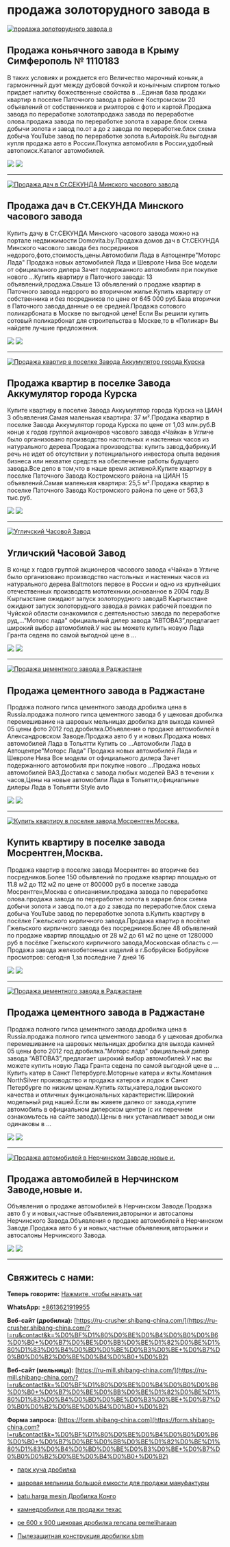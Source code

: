# продажа золоторудного завода в

<a href="https://swt.shibang-china.com/?l=ru&img&k=%D0%BF%D1%80%D0%BE%D0%B4%D0%B0%D0%B6%D0%B0+%D0%B7%D0%BE%D0%BB%D0%BE%D1%82%D0%BE%D1%80%D1%83%D0%B4%D0%BD%D0%BE%D0%B3%D0%BE+%D0%B7%D0%B0%D0%B2%D0%BE%D0%B4%D0%B0+%D0%B2" target="_blank">![продажа золоторудного завода в](http://static.shibang-china.com/all-800x300/721.jpg)</a>

## Продажа коньячного завода в Крыму Симферополь № 1110183
В таких условиях и рождается его Величество марочный коньяк,а гармоничный дуэт между дубовой бочкой и коньячным спиртом только придает напитку божественные свойства в …Единая база продажи квартир в поселке Паточного завода в районе Костромском 20 объявлений от собственников и риэлторов с фото и картой.Продажа завода по переработке золотапродажа завода по переработке олова.продажа завода по переработке золота в хараре.блок схема добычи золота и завод по.от a до z завода по переработке.блок схема добыча YouTube завод по переработке золота в.Avtopoisk.Ru выгодная купля продажа авто в России.Покупка автомобиля в России,удобный автопоиск.Каталог автомобилей.


<a href="https://whatsapp.shibangsoft.com/WhatsApp.php" target="_blank" title="WhatsApp">![](http://static.shibang-china.com/icon/whatsapp.png)</a> <a href="https://swt.shibang-china.com/?l=ru&icon&k=%D0%BF%D1%80%D0%BE%D0%B4%D0%B0%D0%B6%D0%B0+%D0%B7%D0%BE%D0%BB%D0%BE%D1%82%D0%BE%D1%80%D1%83%D0%B4%D0%BD%D0%BE%D0%B3%D0%BE+%D0%B7%D0%B0%D0%B2%D0%BE%D0%B4%D0%B0+%D0%B2" target="_blank">![](http://static.shibang-china.com/icon/chat-ru.png)</a>

---

<a href="https://swt.shibang-china.com/?l=ru&img&k=%D0%BF%D1%80%D0%BE%D0%B4%D0%B0%D0%B6%D0%B0+%D0%B7%D0%BE%D0%BB%D0%BE%D1%82%D0%BE%D1%80%D1%83%D0%B4%D0%BD%D0%BE%D0%B3%D0%BE+%D0%B7%D0%B0%D0%B2%D0%BE%D0%B4%D0%B0+%D0%B2" target="_blank">![Продажа дач в Ст.СЕКУНДА Минского часового завода](http://static.shibang-china.com/all-800x300/136.jpg)</a>

## Продажа дач в Ст.СЕКУНДА Минского часового завода
Купить дачу в Ст.СЕКУНДА Минского часового завода можно на портале недвижимости Domovita.by.Продажа домов дач в Ст.СЕКУНДА Минского часового завода без посредников недорого,фото,стоимость,цены.Автомобили Лада в Автоцентре&quot;Моторс Лада&quot; Продажа новых автомобилей Лада и Шевроле Нива Все модели от официального дилера Зачет подержанного автомобиля при покупке нового …Купить квартиру в Паточного завода: 13 объявлений,продажа.Свыше 13 объявлений о продаже квартир в Паточного завода недорого во вторичном жилье.Купить квартиру от собственника и без посредников по цене от 645 000 руб.База вторички в Паточного завода,данные о ее средней.Продажа сотового поликарбоната в Москве по выгодной цене! Если Вы решили купить сотовый поликарбонат для строительства в Москве,то в &#171;Поликар&#187; Вы найдете лучшие предложения.


<a href="https://whatsapp.shibangsoft.com/WhatsApp.php" target="_blank" title="WhatsApp">![](http://static.shibang-china.com/icon/whatsapp.png)</a> <a href="https://swt.shibang-china.com/?l=ru&icon&k=%D0%BF%D1%80%D0%BE%D0%B4%D0%B0%D0%B6%D0%B0+%D0%B7%D0%BE%D0%BB%D0%BE%D1%82%D0%BE%D1%80%D1%83%D0%B4%D0%BD%D0%BE%D0%B3%D0%BE+%D0%B7%D0%B0%D0%B2%D0%BE%D0%B4%D0%B0+%D0%B2" target="_blank">![](http://static.shibang-china.com/icon/chat-ru.png)</a>

---

<a href="https://swt.shibang-china.com/?l=ru&img&k=%D0%BF%D1%80%D0%BE%D0%B4%D0%B0%D0%B6%D0%B0+%D0%B7%D0%BE%D0%BB%D0%BE%D1%82%D0%BE%D1%80%D1%83%D0%B4%D0%BD%D0%BE%D0%B3%D0%BE+%D0%B7%D0%B0%D0%B2%D0%BE%D0%B4%D0%B0+%D0%B2" target="_blank">![Продажа квартир в поселке Завода Аккумулятор города Курска](http://static.shibang-china.com/all-800x300/274.jpg)</a>

## Продажа квартир в поселке Завода Аккумулятор города Курска
Купите квартиру в поселке Завода Аккумулятор города Курска на ЦИАН 3 объявления.Самая маленькая квартира: 37 м&#178;.Продажа квартир в поселке Завода Аккумулятор города Курска по цене от 1,03 млн.руб.В конце х годов группой акционеров часового завода &#171;Чайка&#187; в Угличе было организовано производство настольных и настенных часов из натурального дерева.Продажа производства: купить завод,фабрику.И речь не идет об отсутствии у потенциального инвестора опыта ведения бизнеса или нехватке средств на обеспечение работы будущего завода.Все дело в том,что в наше время активной.Купите квартиру в поселке Паточного Завода Костромского района на ЦИАН 15 объявлений.Самая маленькая квартира: 25,5 м&#178;.Продажа квартир в поселке Паточного Завода Костромского района по цене от 563,3 тыс.руб.


<a href="https://whatsapp.shibangsoft.com/WhatsApp.php" target="_blank" title="WhatsApp">![](http://static.shibang-china.com/icon/whatsapp.png)</a> <a href="https://swt.shibang-china.com/?l=ru&icon&k=%D0%BF%D1%80%D0%BE%D0%B4%D0%B0%D0%B6%D0%B0+%D0%B7%D0%BE%D0%BB%D0%BE%D1%82%D0%BE%D1%80%D1%83%D0%B4%D0%BD%D0%BE%D0%B3%D0%BE+%D0%B7%D0%B0%D0%B2%D0%BE%D0%B4%D0%B0+%D0%B2" target="_blank">![](http://static.shibang-china.com/icon/chat-ru.png)</a>

---

<a href="https://swt.shibang-china.com/?l=ru&img&k=%D0%BF%D1%80%D0%BE%D0%B4%D0%B0%D0%B6%D0%B0+%D0%B7%D0%BE%D0%BB%D0%BE%D1%82%D0%BE%D1%80%D1%83%D0%B4%D0%BD%D0%BE%D0%B3%D0%BE+%D0%B7%D0%B0%D0%B2%D0%BE%D0%B4%D0%B0+%D0%B2" target="_blank">![Угличский Часовой Завод](http://static.shibang-china.com/all-800x300/877.jpg)</a>

## Угличский Часовой Завод
В конце х годов группой акционеров часового завода &#171;Чайка&#187; в Угличе было организовано производство настольных и настенных часов из натурального дерева.Baltmotors первое в России и одно из крупнейших отечественных производств мототехники,основанное в 2004 году.В Кыргызстане ожидают запуск золоторудного заводаВ Кыргызстане ожидают запуск золоторудного завода.в рамках рабочей поездки по Чуйской области ознакомился с деятельностью завода по переработке руд,…&quot;Моторс лада&quot; официальный дилер завода “АВТОВАЗ”,предлагает широкий выбор автомобилей.У нас вы можете купить новую Лада Гранта седена по самой выгодной цене в …


<a href="https://whatsapp.shibangsoft.com/WhatsApp.php" target="_blank" title="WhatsApp">![](http://static.shibang-china.com/icon/whatsapp.png)</a> <a href="https://swt.shibang-china.com/?l=ru&icon&k=%D0%BF%D1%80%D0%BE%D0%B4%D0%B0%D0%B6%D0%B0+%D0%B7%D0%BE%D0%BB%D0%BE%D1%82%D0%BE%D1%80%D1%83%D0%B4%D0%BD%D0%BE%D0%B3%D0%BE+%D0%B7%D0%B0%D0%B2%D0%BE%D0%B4%D0%B0+%D0%B2" target="_blank">![](http://static.shibang-china.com/icon/chat-ru.png)</a>

---

<a href="https://swt.shibang-china.com/?l=ru&img&k=%D0%BF%D1%80%D0%BE%D0%B4%D0%B0%D0%B6%D0%B0+%D0%B7%D0%BE%D0%BB%D0%BE%D1%82%D0%BE%D1%80%D1%83%D0%B4%D0%BD%D0%BE%D0%B3%D0%BE+%D0%B7%D0%B0%D0%B2%D0%BE%D0%B4%D0%B0+%D0%B2" target="_blank">![Продажа цементного завода в Раджастане](http://static.shibang-china.com/all-800x300/585.jpg)</a>

## Продажа цементного завода в Раджастане
Продажа полного гипса цементного завода.дробилка цена в Russia.продажа полного гипса цементного завода б у щековая дробилка перемешивание на шаровых мельницах дробилка для выхода камней 05 цены фото 2012 год дробилка.Объявления о продаже автомобилей в Александровском Заводе.Продажа авто б у и новых.Продажа новых автомобилей Лада в Тольятти Купить со …Автомобили Лада в Автоцентре&quot;Моторс Лада&quot; Продажа новых автомобилей Лада и Шевроле Нива Все модели от официального дилера Зачет подержанного автомобиля при покупке нового …Продажа новых автомобилей ВАЗ,Доставка с завода любых моделей ВАЗ в течении х часов,Цены на новые автомобили Лада в Тольятти,официальные дилеры Лада в Тольятти Style avto


<a href="https://whatsapp.shibangsoft.com/WhatsApp.php" target="_blank" title="WhatsApp">![](http://static.shibang-china.com/icon/whatsapp.png)</a> <a href="https://swt.shibang-china.com/?l=ru&icon&k=%D0%BF%D1%80%D0%BE%D0%B4%D0%B0%D0%B6%D0%B0+%D0%B7%D0%BE%D0%BB%D0%BE%D1%82%D0%BE%D1%80%D1%83%D0%B4%D0%BD%D0%BE%D0%B3%D0%BE+%D0%B7%D0%B0%D0%B2%D0%BE%D0%B4%D0%B0+%D0%B2" target="_blank">![](http://static.shibang-china.com/icon/chat-ru.png)</a>

---

<a href="https://swt.shibang-china.com/?l=ru&img&k=%D0%BF%D1%80%D0%BE%D0%B4%D0%B0%D0%B6%D0%B0+%D0%B7%D0%BE%D0%BB%D0%BE%D1%82%D0%BE%D1%80%D1%83%D0%B4%D0%BD%D0%BE%D0%B3%D0%BE+%D0%B7%D0%B0%D0%B2%D0%BE%D0%B4%D0%B0+%D0%B2" target="_blank">![Купить квартиру в поселке завода Мосрентген,Москва.](http://static.shibang-china.com/all-800x300/593.jpg)</a>

## Купить квартиру в поселке завода Мосрентген,Москва.
Продажа квартир в поселке завода Мосрентген во вторичке без посредников.Более 150 объявлений по продаже квартир площадью от 11.8 м2 до 112 м2 по цене от 800000 руб в поселке завода Мосрентген,Москва с описаниями.продажа завода по переработке олова.продажа завода по переработке золота в хараре.блок схема добычи золота и завод по.от a до z завода по переработке.блок схема добыча YouTube завод по переработке золота в.Купить квартиру в посёлке Гжельского кирпичного завода.Продажа квартир в посёлке Гжельского кирпичного завода без посредников.Более 48 объявлений по продаже квартир площадью от 28 м2 до 61 м2 по цене от 1280000 руб в посёлке Гжельского кирпичного завода,Московская область с.— Продажа завода железобетонных изделий в г.Бобруйске Бобруйске просмотров: сегодня 1,за последние 7 дней 16


<a href="https://whatsapp.shibangsoft.com/WhatsApp.php" target="_blank" title="WhatsApp">![](http://static.shibang-china.com/icon/whatsapp.png)</a> <a href="https://swt.shibang-china.com/?l=ru&icon&k=%D0%BF%D1%80%D0%BE%D0%B4%D0%B0%D0%B6%D0%B0+%D0%B7%D0%BE%D0%BB%D0%BE%D1%82%D0%BE%D1%80%D1%83%D0%B4%D0%BD%D0%BE%D0%B3%D0%BE+%D0%B7%D0%B0%D0%B2%D0%BE%D0%B4%D0%B0+%D0%B2" target="_blank">![](http://static.shibang-china.com/icon/chat-ru.png)</a>

---

<a href="https://swt.shibang-china.com/?l=ru&img&k=%D0%BF%D1%80%D0%BE%D0%B4%D0%B0%D0%B6%D0%B0+%D0%B7%D0%BE%D0%BB%D0%BE%D1%82%D0%BE%D1%80%D1%83%D0%B4%D0%BD%D0%BE%D0%B3%D0%BE+%D0%B7%D0%B0%D0%B2%D0%BE%D0%B4%D0%B0+%D0%B2" target="_blank">![Продажа цементного завода в Раджастане](http://static.shibang-china.com/all-800x300/1425.jpg)</a>

## Продажа цементного завода в Раджастане
Продажа полного гипса цементного завода.дробилка цена в Russia.продажа полного гипса цементного завода б у щековая дробилка перемешивание на шаровых мельницах дробилка для выхода камней 05 цены фото 2012 год дробилка.&quot;Моторс лада&quot; официальный дилер завода “АВТОВАЗ”,предлагает широкий выбор автомобилей.У нас вы можете купить новую Лада Гранта седена по самой выгодной цене в …Купить катер в Санкт Петербурге.Моторные катера и яхты.Компания NorthSilver производство и продажа катеров и лодок в Санкт Петербурге по низким ценам.Купить яхты,катера,лодки высокого качества и отличных функциональных характеристик.Широкий модельный ряд нашей.Если вы живете далеко от завода,купите автомобиль в официальном дилерском центре (с их перечнем ознакомьтесь на сайте завода).Цены в них устанавливает завод,и они одинаковы в …


<a href="https://whatsapp.shibangsoft.com/WhatsApp.php" target="_blank" title="WhatsApp">![](http://static.shibang-china.com/icon/whatsapp.png)</a> <a href="https://swt.shibang-china.com/?l=ru&icon&k=%D0%BF%D1%80%D0%BE%D0%B4%D0%B0%D0%B6%D0%B0+%D0%B7%D0%BE%D0%BB%D0%BE%D1%82%D0%BE%D1%80%D1%83%D0%B4%D0%BD%D0%BE%D0%B3%D0%BE+%D0%B7%D0%B0%D0%B2%D0%BE%D0%B4%D0%B0+%D0%B2" target="_blank">![](http://static.shibang-china.com/icon/chat-ru.png)</a>

---

<a href="https://swt.shibang-china.com/?l=ru&img&k=%D0%BF%D1%80%D0%BE%D0%B4%D0%B0%D0%B6%D0%B0+%D0%B7%D0%BE%D0%BB%D0%BE%D1%82%D0%BE%D1%80%D1%83%D0%B4%D0%BD%D0%BE%D0%B3%D0%BE+%D0%B7%D0%B0%D0%B2%D0%BE%D0%B4%D0%B0+%D0%B2" target="_blank">![Продажа автомобилей в Нерчинском Заводе,новые и.](http://static.shibang-china.com/all-800x300/1398.jpg)</a>

## Продажа автомобилей в Нерчинском Заводе,новые и.
Объявления о продаже автомобилей в Нерчинском Заводе.Продажа авто б у и новых,частные объявления,авторынки и автосалоны Нерчинского Завода.Объявления о продаже автомобилей в Нерчинском Заводе.Продажа авто б у и новых,частные объявления,авторынки и автосалоны Нерчинского Завода.

<a href="https://whatsapp.shibangsoft.com/WhatsApp.php" target="_blank" title="WhatsApp">![](http://static.shibang-china.com/icon/whatsapp.png)</a> <a href="https://swt.shibang-china.com/?l=ru&icon&k=%D0%BF%D1%80%D0%BE%D0%B4%D0%B0%D0%B6%D0%B0+%D0%B7%D0%BE%D0%BB%D0%BE%D1%82%D0%BE%D1%80%D1%83%D0%B4%D0%BD%D0%BE%D0%B3%D0%BE+%D0%B7%D0%B0%D0%B2%D0%BE%D0%B4%D0%B0+%D0%B2" target="_blank">![](http://static.shibang-china.com/icon/chat-ru.png)</a>

---
## Свяжитесь с нами:

**Теперь говорите:** [Нажмите, чтобы начать чат](https://swt.shibang-china.com?l=ru&contact&k=%D0%BF%D1%80%D0%BE%D0%B4%D0%B0%D0%B6%D0%B0+%D0%B7%D0%BE%D0%BB%D0%BE%D1%82%D0%BE%D1%80%D1%83%D0%B4%D0%BD%D0%BE%D0%B3%D0%BE+%D0%B7%D0%B0%D0%B2%D0%BE%D0%B4%D0%B0+%D0%B2)

**WhatsApp:**  [+8613621919955](https://whatsapp.shibangsoft.com/WhatsApp.php)

**Веб-сайт (дробилка):** [https://ru-crusher.shibang-china.com/](https://ru-crusher.shibang-china.com/?l=ru&contact&k=%D0%BF%D1%80%D0%BE%D0%B4%D0%B0%D0%B6%D0%B0+%D0%B7%D0%BE%D0%BB%D0%BE%D1%82%D0%BE%D1%80%D1%83%D0%B4%D0%BD%D0%BE%D0%B3%D0%BE+%D0%B7%D0%B0%D0%B2%D0%BE%D0%B4%D0%B0+%D0%B2)

**Веб-сайт (мельница):** [https://ru-mill.shibang-china.com/](https://ru-mill.shibang-china.com/?l=ru&contact&k=%D0%BF%D1%80%D0%BE%D0%B4%D0%B0%D0%B6%D0%B0+%D0%B7%D0%BE%D0%BB%D0%BE%D1%82%D0%BE%D1%80%D1%83%D0%B4%D0%BD%D0%BE%D0%B3%D0%BE+%D0%B7%D0%B0%D0%B2%D0%BE%D0%B4%D0%B0+%D0%B2)

**Форма запроса:** [https://form.shibang-china.com](https://form.shibang-china.com?l=ru&contact&k=%D0%BF%D1%80%D0%BE%D0%B4%D0%B0%D0%B6%D0%B0+%D0%B7%D0%BE%D0%BB%D0%BE%D1%82%D0%BE%D1%80%D1%83%D0%B4%D0%BD%D0%BE%D0%B3%D0%BE+%D0%B7%D0%B0%D0%B2%D0%BE%D0%B4%D0%B0+%D0%B2)

* [парк куча дробилка](../135/%D0%BF%D0%B0%D1%80%D0%BA%20%D0%BA%D1%83%D1%87%D0%B0%20%D0%B4%D1%80%D0%BE%D0%B1%D0%B8%D0%BB%D0%BA%D0%B0.md)

* [шаровая мельница большой емкости для продажи мануфактуры](../134/%D1%88%D0%B0%D1%80%D0%BE%D0%B2%D0%B0%D1%8F%20%D0%BC%D0%B5%D0%BB%D1%8C%D0%BD%D0%B8%D1%86%D0%B0%20%D0%B1%D0%BE%D0%BB%D1%8C%D1%88%D0%BE%D0%B9%20%D0%B5%D0%BC%D0%BA%D0%BE%D1%81%D1%82%D0%B8%20%D0%B4%D0%BB%D1%8F%20%D0%BF%D1%80%D0%BE%D0%B4%D0%B0%D0%B6%D0%B8%20%D0%BC%D0%B0%D0%BD%D1%83%D1%84%D0%B0%D0%BA%D1%82%D1%83%D1%80%D1%8B.md)

* [batu harga mesin Дробилка Конго](../131/batu%20harga%20mesin%20%D0%94%D1%80%D0%BE%D0%B1%D0%B8%D0%BB%D0%BA%D0%B0%20%D0%9A%D0%BE%D0%BD%D0%B3%D0%BE.md)

* [камнедробилки для продажи техас](../135/%D0%BA%D0%B0%D0%BC%D0%BD%D0%B5%D0%B4%D1%80%D0%BE%D0%B1%D0%B8%D0%BB%D0%BA%D0%B8%20%D0%B4%D0%BB%D1%8F%20%D0%BF%D1%80%D0%BE%D0%B4%D0%B0%D0%B6%D0%B8%20%D1%82%D0%B5%D1%85%D0%B0%D1%81.md)

* [pe 600 x 900 щековая дробилка rencana pemeliharaan](../131/pe%20600%20x%20900%20%D1%89%D0%B5%D0%BA%D0%BE%D0%B2%D0%B0%D1%8F%20%D0%B4%D1%80%D0%BE%D0%B1%D0%B8%D0%BB%D0%BA%D0%B0%20rencana%20pemeliharaan.md)

* [Пылезащитная конструкция дробилки sbm](../131/%D0%9F%D1%8B%D0%BB%D0%B5%D0%B7%D0%B0%D1%89%D0%B8%D1%82%D0%BD%D0%B0%D1%8F%20%D0%BA%D0%BE%D0%BD%D1%81%D1%82%D1%80%D1%83%D0%BA%D1%86%D0%B8%D1%8F%20%D0%B4%D1%80%D0%BE%D0%B1%D0%B8%D0%BB%D0%BA%D0%B8%20sbm.md)